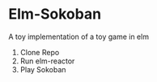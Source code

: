 # Elm-Sokoban
A toy implementation of a toy game in elm

1. Clone Repo
2. Run elm-reactor
3. Play Sokoban
